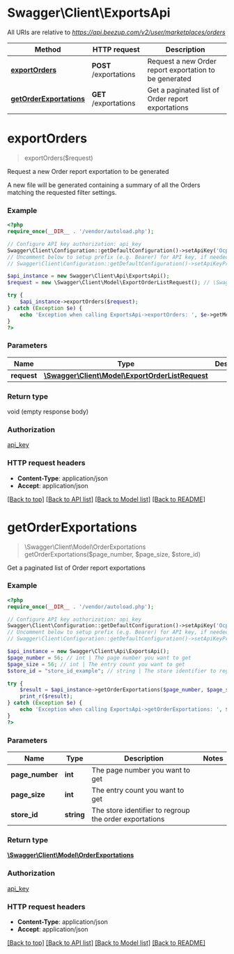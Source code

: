 # Swagger\Client\ExportsApi

All URIs are relative to *https://api.beezup.com/v2/user/marketplaces/orders*

Method | HTTP request | Description
------------- | ------------- | -------------
[**exportOrders**](ExportsApi.md#exportOrders) | **POST** /exportations | Request a new Order report exportation to be generated
[**getOrderExportations**](ExportsApi.md#getOrderExportations) | **GET** /exportations | Get a paginated list of Order report exportations


# **exportOrders**
> exportOrders($request)

Request a new Order report exportation to be generated

A new file will be generated containing a summary of all the Orders matching the requested filter settings.

### Example
```php
<?php
require_once(__DIR__ . '/vendor/autoload.php');

// Configure API key authorization: api_key
Swagger\Client\Configuration::getDefaultConfiguration()->setApiKey('Ocp-Apim-Subscription-Key', 'YOUR_API_KEY');
// Uncomment below to setup prefix (e.g. Bearer) for API key, if needed
// Swagger\Client\Configuration::getDefaultConfiguration()->setApiKeyPrefix('Ocp-Apim-Subscription-Key', 'Bearer');

$api_instance = new Swagger\Client\Api\ExportsApi();
$request = new \Swagger\Client\Model\ExportOrderListRequest(); // \Swagger\Client\Model\ExportOrderListRequest | 

try {
    $api_instance->exportOrders($request);
} catch (Exception $e) {
    echo 'Exception when calling ExportsApi->exportOrders: ', $e->getMessage(), PHP_EOL;
}
?>
```

### Parameters

Name | Type | Description  | Notes
------------- | ------------- | ------------- | -------------
 **request** | [**\Swagger\Client\Model\ExportOrderListRequest**](../Model/\Swagger\Client\Model\ExportOrderListRequest.md)|  |

### Return type

void (empty response body)

### Authorization

[api_key](../../README.md#api_key)

### HTTP request headers

 - **Content-Type**: application/json
 - **Accept**: application/json

[[Back to top]](#) [[Back to API list]](../../README.md#documentation-for-api-endpoints) [[Back to Model list]](../../README.md#documentation-for-models) [[Back to README]](../../README.md)

# **getOrderExportations**
> \Swagger\Client\Model\OrderExportations getOrderExportations($page_number, $page_size, $store_id)

Get a paginated list of Order report exportations

### Example
```php
<?php
require_once(__DIR__ . '/vendor/autoload.php');

// Configure API key authorization: api_key
Swagger\Client\Configuration::getDefaultConfiguration()->setApiKey('Ocp-Apim-Subscription-Key', 'YOUR_API_KEY');
// Uncomment below to setup prefix (e.g. Bearer) for API key, if needed
// Swagger\Client\Configuration::getDefaultConfiguration()->setApiKeyPrefix('Ocp-Apim-Subscription-Key', 'Bearer');

$api_instance = new Swagger\Client\Api\ExportsApi();
$page_number = 56; // int | The page number you want to get
$page_size = 56; // int | The entry count you want to get
$store_id = "store_id_example"; // string | The store identifier to regroup the order exportations

try {
    $result = $api_instance->getOrderExportations($page_number, $page_size, $store_id);
    print_r($result);
} catch (Exception $e) {
    echo 'Exception when calling ExportsApi->getOrderExportations: ', $e->getMessage(), PHP_EOL;
}
?>
```

### Parameters

Name | Type | Description  | Notes
------------- | ------------- | ------------- | -------------
 **page_number** | **int**| The page number you want to get |
 **page_size** | **int**| The entry count you want to get |
 **store_id** | **string**| The store identifier to regroup the order exportations |

### Return type

[**\Swagger\Client\Model\OrderExportations**](../Model/OrderExportations.md)

### Authorization

[api_key](../../README.md#api_key)

### HTTP request headers

 - **Content-Type**: application/json
 - **Accept**: application/json

[[Back to top]](#) [[Back to API list]](../../README.md#documentation-for-api-endpoints) [[Back to Model list]](../../README.md#documentation-for-models) [[Back to README]](../../README.md)

